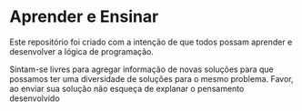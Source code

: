 # Aprender e Ensinar

Este repositório foi criado com a intenção de que todos possam aprender e desenvolver a lógica de programação.

Sintam-se livres para agregar informação de novas soluções para que possamos ter uma diversidade de soluções para o mesmo problema.
Favor, ao enviar sua solução não esqueça de explanar o pensamento desenvolvido


